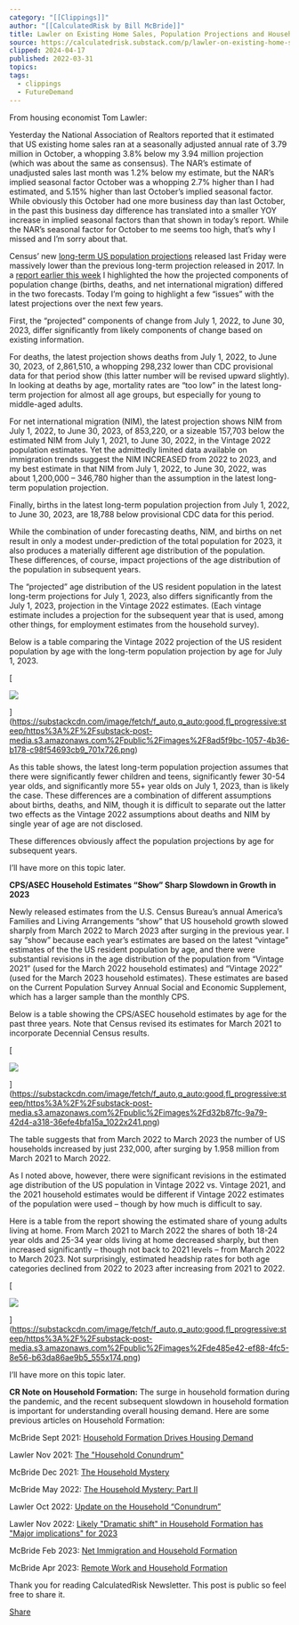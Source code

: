 ```yaml
---
category: "[[Clippings]]"
author: "[[CalculatedRisk by Bill McBride]]"
title: Lawler on Existing Home Sales, Population Projections and Household Slowdown
source: https://calculatedrisk.substack.com/p/lawler-on-existing-home-sales-population
clipped: 2024-04-17
published: 2022-03-31
topics: 
tags:
  - clippings
  - FutureDemand
---
```


From housing economist Tom Lawler:

Yesterday the National Association of Realtors reported that it estimated that US existing home sales ran at a seasonally adjusted annual rate of 3.79 million in October, a whopping 3.8% below my 3.94 million projection (which was about the same as consensus). The NAR’s estimate of unadjusted sales last month was 1.2% below my estimate, but the NAR’s implied seasonal factor October was a whopping 2.7% higher than I had estimated, and 5.15% higher than last October’s implied seasonal factor. While obviously this October had one more business day than last October, in the past this business day difference has translated into a smaller YOY increase in implied seasonal factors than that shown in today’s report. While the NAR’s seasonal factor for October to me seems too high, that’s why I missed and I’m sorry about that.

Census’ new [long-term US population projections](https://www.census.gov/newsroom/press-releases/2023/population-projections.html) released last Friday were massively lower than the previous long-term projection released in 2017. In a [report earlier this week](https://calculatedrisk.substack.com/p/lawler-new-census-long-term-population) I highlighted the how the projected components of population change (births, deaths, and net international migration) differed in the two forecasts. Today I’m going to highlight a few “issues” with the latest projections over the next few years.

First, the “projected” components of change from July 1, 2022, to June 30, 2023, differ significantly from likely components of change based on existing information.

For deaths, the latest projection shows deaths from July 1, 2022, to June 30, 2023, of 2,861,510, a whopping 298,232 lower than CDC provisional data for that period show (this latter number will be revised upward slightly). In looking at deaths by age, mortality rates are “too low” in the latest long-term projection for almost all age groups, but especially for young to middle-aged adults.

For net international migration (NIM), the latest projection shows NIM from July 1, 2022, to June 30, 2023, of 853,220, or a sizeable 157,703 below the estimated NIM from July 1, 2021, to June 30, 2022, in the Vintage 2022 population estimates. Yet the admittedly limited data available on immigration trends suggest the NIM INCREASED from 2022 to 2023, and my best estimate in that NIM from July 1, 2022, to June 30, 2022, was about 1,200,000 – 346,780 higher than the assumption in the latest long-term population projection.

Finally, births in the latest long-term population projection from July 1, 2022, to June 30, 2023, are 18,788 below provisional CDC data for this period.

While the combination of under forecasting deaths, NIM, and births on net result in only a modest under-prediction of the total population for 2023, it also produces a materially different age distribution of the population. These differences, of course, impact projections of the age distribution of the population in subsequent years.

The “projected” age distribution of the US resident population in the latest long-term projections for July 1, 2023, also differs significantly from the July 1, 2023, projection in the Vintage 2022 estimates. (Each vintage estimate includes a projection for the subsequent year that is used, among other things, for employment estimates from the household survey).

Below is a table comparing the Vintage 2022 projection of the US resident population by age with the long-term population projection by age for July 1, 2023.

[

![](https://substackcdn.com/image/fetch/w_1456,c_limit,f_auto,q_auto:good,fl_progressive:steep/https%3A%2F%2Fsubstack-post-media.s3.amazonaws.com%2Fpublic%2Fimages%2F8ad5f9bc-1057-4b36-b178-c98f54693cb9_701x726.png)

](https://substackcdn.com/image/fetch/f_auto,q_auto:good,fl_progressive:steep/https%3A%2F%2Fsubstack-post-media.s3.amazonaws.com%2Fpublic%2Fimages%2F8ad5f9bc-1057-4b36-b178-c98f54693cb9_701x726.png)

As this table shows, the latest long-term population projection assumes that there were significantly fewer children and teens, significantly fewer 30-54 year olds, and significantly more 55+ year olds on July 1, 2023, than is likely the case. These differences are a combination of different assumptions about births, deaths, and NIM, though it is difficult to separate out the latter two effects as the Vintage 2022 assumptions about deaths and NIM by single year of age are not disclosed.

These differences obviously affect the population projections by age for subsequent years.

I’ll have more on this topic later.

**CPS/ASEC Household Estimates “Show” Sharp Slowdown in Growth in 2023**

Newly released estimates from the U.S. Census Bureau’s annual America’s Families and Living Arrangements “show” that US household growth slowed sharply from March 2022 to March 2023 after surging in the previous year. I say “show” because each year’s estimates are based on the latest “vintage” estimates of the the US resident population by age, and there were substantial revisions in the age distribution of the population from “Vintage 2021” (used for the March 2022 household estimates) and “Vintage 2022” (used for the March 2023 household estimates). These estimates are based on the Current Population Survey Annual Social and Economic Supplement, which has a larger sample than the monthly CPS.

Below is a table showing the CPS/ASEC household estimates by age for the past three years. Note that Census revised its estimates for March 2021 to incorporate Decennial Census results.

[

![](https://substackcdn.com/image/fetch/w_1456,c_limit,f_auto,q_auto:good,fl_progressive:steep/https%3A%2F%2Fsubstack-post-media.s3.amazonaws.com%2Fpublic%2Fimages%2Fd32b87fc-9a79-42d4-a318-36efe4bfa15a_1022x241.png)

](https://substackcdn.com/image/fetch/f_auto,q_auto:good,fl_progressive:steep/https%3A%2F%2Fsubstack-post-media.s3.amazonaws.com%2Fpublic%2Fimages%2Fd32b87fc-9a79-42d4-a318-36efe4bfa15a_1022x241.png)

The table suggests that from March 2022 to March 2023 the number of US households increased by just 232,000, after surging by 1.958 million from March 2021 to March 2022.

As I noted above, however, there were significant revisions in the estimated age distribution of the US population in Vintage 2022 vs. Vintage 2021, and the 2021 household estimates would be different if Vintage 2022 estimates of the population were used – though by how much is difficult to say.

Here is a table from the report showing the estimated share of young adults living at home. From March 2021 to March 2022 the shares of both 18-24 year olds and 25-34 year olds living at home decreased sharply, but then increased significantly – though not back to 2021 levels – from March 2022 to March 2023. Not surprisingly, estimated headship rates for both age categories declined from 2022 to 2023 after increasing from 2021 to 2022.

[

![](https://substackcdn.com/image/fetch/w_1456,c_limit,f_auto,q_auto:good,fl_progressive:steep/https%3A%2F%2Fsubstack-post-media.s3.amazonaws.com%2Fpublic%2Fimages%2Fde485e42-ef88-4fc5-8e56-b63da86ae9b5_555x174.png)

](https://substackcdn.com/image/fetch/f_auto,q_auto:good,fl_progressive:steep/https%3A%2F%2Fsubstack-post-media.s3.amazonaws.com%2Fpublic%2Fimages%2Fde485e42-ef88-4fc5-8e56-b63da86ae9b5_555x174.png)

I’ll have more on this topic later.

**CR Note on Household Formation:** The surge in household formation during the pandemic, and the recent subsequent slowdown in household formation is important for understanding overall housing demand. Here are some previous articles on Household Formation:

McBride Sept 2021: [Household Formation Drives Housing Demand](https://calculatedrisk.substack.com/p/household-formation-drives-housing)

Lawler Nov 2021: [The "Household Conundrum"](https://calculatedrisk.substack.com/p/the-household-conundrum)

McBride Dec 2021: [The Household Mystery](https://calculatedrisk.substack.com/p/the-household-mystery)

McBride May 2022: [The Household Mystery: Part II](https://calculatedrisk.substack.com/p/the-household-mystery-part-ii)

Lawler Oct 2022: [Update on the Household “Conundrum”](https://calculatedrisk.substack.com/p/lawler-update-on-the-household-conundrum)

Lawler Nov 2022: [Likely "Dramatic shift" in Household Formation has "Major implications" for 2023](https://calculatedrisk.substack.com/p/lawler-likely-dramatic-shift-in-household)

McBride Feb 2023: [Net Immigration and Household Formation](https://calculatedrisk.substack.com/p/net-immigration-and-household-formation)

McBride Apr 2023: [Remote Work and Household Formation](https://calculatedrisk.substack.com/p/remote-work-and-household-formation)

Thank you for reading CalculatedRisk Newsletter. This post is public so feel free to share it.

[Share](https://calculatedrisk.substack.com/p/lawler-on-existing-home-sales-population?utm_source=substack&utm_medium=email&utm_content=share&action=share&token=eyJ1c2VyX2lkIjoyNDMyNzgwLCJwb3N0X2lkIjoxMzkwNzQ5NjUsImlhdCI6MTcxMzM3NTM2MywiZXhwIjoxNzE1OTY3MzYzLCJpc3MiOiJwdWItNDQzMTU1Iiwic3ViIjoicG9zdC1yZWFjdGlvbiJ9.qutZFAE75PTW1kXDsexiimQCdxyjn_F0rIf3tDCblys)